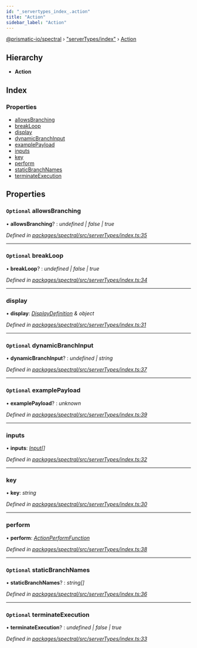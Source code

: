 ```yaml
---
id: "_servertypes_index_.action"
title: "Action"
sidebar_label: "Action"
---
```


[@prismatic-io/spectral](../index.md) › ["serverTypes/index"](../modules/_servertypes_index_.md) › [Action](_servertypes_index_.action.md)

## Hierarchy

* **Action**

## Index

### Properties

* [allowsBranching](_servertypes_index_.action.md#optional-allowsbranching)
* [breakLoop](_servertypes_index_.action.md#optional-breakloop)
* [display](_servertypes_index_.action.md#display)
* [dynamicBranchInput](_servertypes_index_.action.md#optional-dynamicbranchinput)
* [examplePayload](_servertypes_index_.action.md#optional-examplepayload)
* [inputs](_servertypes_index_.action.md#inputs)
* [key](_servertypes_index_.action.md#key)
* [perform](_servertypes_index_.action.md#perform)
* [staticBranchNames](_servertypes_index_.action.md#optional-staticbranchnames)
* [terminateExecution](_servertypes_index_.action.md#optional-terminateexecution)

## Properties

### `Optional` allowsBranching

• **allowsBranching**? : *undefined | false | true*

*Defined in [packages/spectral/src/serverTypes/index.ts:35](https://github.com/prismatic-io/spectral/blob/v7.6.2/packages/spectral/src/serverTypes/index.ts#L35)*

___

### `Optional` breakLoop

• **breakLoop**? : *undefined | false | true*

*Defined in [packages/spectral/src/serverTypes/index.ts:34](https://github.com/prismatic-io/spectral/blob/v7.6.2/packages/spectral/src/serverTypes/index.ts#L34)*

___

###  display

• **display**: *[DisplayDefinition](_types_displaydefinition_.displaydefinition.md) & object*

*Defined in [packages/spectral/src/serverTypes/index.ts:31](https://github.com/prismatic-io/spectral/blob/v7.6.2/packages/spectral/src/serverTypes/index.ts#L31)*

___

### `Optional` dynamicBranchInput

• **dynamicBranchInput**? : *undefined | string*

*Defined in [packages/spectral/src/serverTypes/index.ts:37](https://github.com/prismatic-io/spectral/blob/v7.6.2/packages/spectral/src/serverTypes/index.ts#L37)*

___

### `Optional` examplePayload

• **examplePayload**? : *unknown*

*Defined in [packages/spectral/src/serverTypes/index.ts:39](https://github.com/prismatic-io/spectral/blob/v7.6.2/packages/spectral/src/serverTypes/index.ts#L39)*

___

###  inputs

• **inputs**: *[Input](_servertypes_index_.input.md)[]*

*Defined in [packages/spectral/src/serverTypes/index.ts:32](https://github.com/prismatic-io/spectral/blob/v7.6.2/packages/spectral/src/serverTypes/index.ts#L32)*

___

###  key

• **key**: *string*

*Defined in [packages/spectral/src/serverTypes/index.ts:30](https://github.com/prismatic-io/spectral/blob/v7.6.2/packages/spectral/src/serverTypes/index.ts#L30)*

___

###  perform

• **perform**: *[ActionPerformFunction](../modules/_servertypes_index_.md#actionperformfunction)*

*Defined in [packages/spectral/src/serverTypes/index.ts:38](https://github.com/prismatic-io/spectral/blob/v7.6.2/packages/spectral/src/serverTypes/index.ts#L38)*

___

### `Optional` staticBranchNames

• **staticBranchNames**? : *string[]*

*Defined in [packages/spectral/src/serverTypes/index.ts:36](https://github.com/prismatic-io/spectral/blob/v7.6.2/packages/spectral/src/serverTypes/index.ts#L36)*

___

### `Optional` terminateExecution

• **terminateExecution**? : *undefined | false | true*

*Defined in [packages/spectral/src/serverTypes/index.ts:33](https://github.com/prismatic-io/spectral/blob/v7.6.2/packages/spectral/src/serverTypes/index.ts#L33)*
